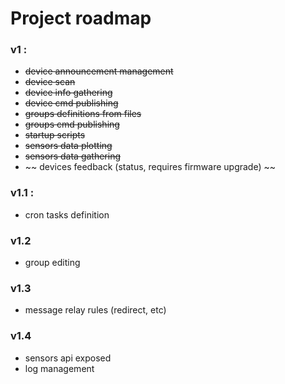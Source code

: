 # Project roadmap

### v1 :

- ~~device announcement management~~
- ~~device scan~~
- ~~device info gathering~~
- ~~device cmd publishing~~
- ~~groups definitions from files~~
- ~~groups cmd publishing~~
- ~~startup scripts~~
- ~~sensors data plotting~~
- ~~sensors data gathering~~
- ~~ devices feedback (status, requires firmware upgrade) ~~

### v1.1 : 
- cron tasks definition

### v1.2
- group editing

### v1.3
- message relay rules (redirect, etc)

### v1.4
- sensors api exposed
- log management
